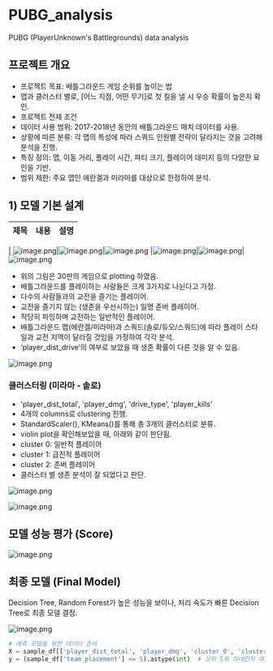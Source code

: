 # PUBG_analysis
PUBG (PlayerUnknown's Battlegrounds) data analysis


## 프로젝트 개요

- 프로젝트 목표: 배틀그라운드 게임 순위를 높이는 법
- 맵과 클러스터 별로, [어느 지점, 어떤 무기]로 첫 킬을 낼 시 우승 확률이 높은지 확인.
- 프로젝트 전제 조건
- 데이터 사용 범위: 2017-2018년 동안의 배틀그라운드 매치 데이터를 사용.
- 상황에 따른 분류: 각 맵의 특성에 따라 스쿼드 인원별 전략이 달라지는 것을 고려해 분석을 진행.
- 특징 정의: 맵, 이동 거리, 플레이 시간, 파티 크기, 플레이어 데미지 등의 다양한 요인을 기반.
- 범위 제한: 주요 맵인 에란겔과 미라마를 대상으로 한정하여 분석.

## 1) 모델 기본 설계
|제목|내용|설명|
|------|---|---|
|
![image.png](img_files/image.png)|![image.png](img_files/image%202.png)|![image.png](img_files/image%204.png)
|![image.png](img_files/image%201.png)|![image.png](img_files/image%203.png)|![image.png](img_files/image%205.png)

- 위의 그림은 30판의 게임으로 plotting 하였음.
- 배틀그라운드를 플레이하는 사람들은 크게 3가지로 나뉜다고 가정.
- 다수의 사람들과의 교전을 즐기는 플레이어.
- 교전을 즐기지 않는 (생존을 우선시하는) 일명 존버 플레이어.
- 적당히 파밍하며 교전하는 일반적인 플레이어.
- 배틀그라운드 맵(에란겔/미라마)과 스쿼드(솔로/듀오/스쿼드)에 따라 플레이 스타일과 교전 지역이 달라질 것임을 가정하여 각각 분석.
- ‘player_dist_drive’의 여부로 보았을 때 생존 확률이 다른 것을 알 수 있음.

![image.png](img_files/image%206.png)

### 클러스터링 (미라마 - 솔로)

- 'player_dist_total', 'player_dmg', 'drive_type', 'player_kills’
- 4개의 columns로 clustering 진행.
- StandardScaler(), KMeans()를 통해 총 3개의 클러스터로 분류.
- violin plot을 확인해보았을 때, 아래와 같이 판단됨.
- cluster 0:  일반적 플레이어
- cluster 1: 급진적 플레이어
- cluster 2: 존버 플레이어
- 클러스터 별 생존 분석이 잘 되었다고 판단.

![image.png](img_files/image%207.png)

![image.png](img_files/image%208.png)

## 모델 성능 평가 (Score)

![image.png](img_files/image%209.png)

## 최종 모델 (Final Model)

Decision Tree, Random Forest가 높은 성능을 보이나, 처리 속도가 빠른 Decision Tree로 최종 모델 결정.

![image.png](img_files/image%2010.png)

```python
# 예측 모델을 위한 데이터 준비
X = sample_df[['player_dist_total', 'player_dmg', 'cluster_0', 'cluster_1', 'cluster_2']]
y = (sample_df['team_placement'] <= 5).astype(int)  # 상위 5위 이내인지 여부
```